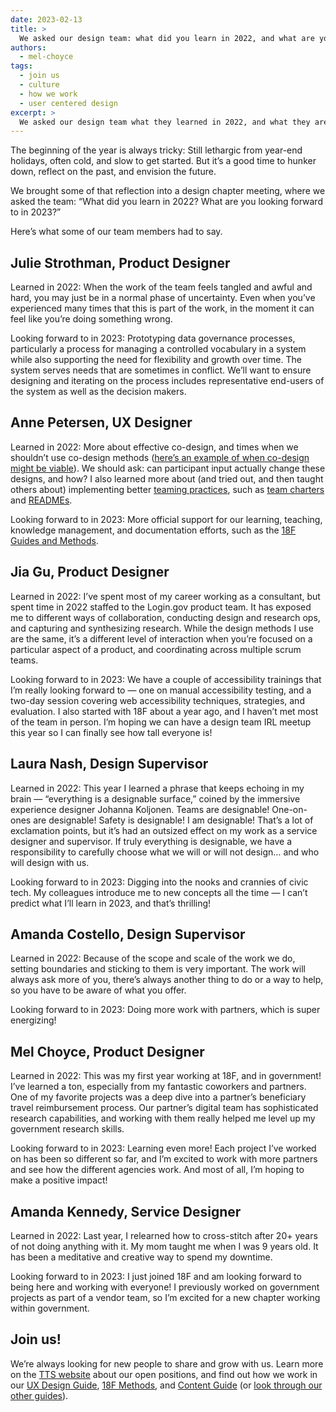 ```yaml
---
date: 2023-02-13
title: >
  We asked our design team: what did you learn in 2022, and what are you looking forward to in 2023?
authors:
  - mel-choyce
tags:
  - join us
  - culture
  - how we work
  - user centered design
excerpt: >
  We asked our design team what they learned in 2022, and what they are looking forward to in 2023. Here’s what some of our team members had to say.
---
```


The beginning of the year is always tricky: Still lethargic from year-end holidays, often cold, and slow to get started. But it’s a good time to hunker down, reflect on the past, and envision the future.

We brought some of that reflection into a design chapter meeting, where we asked the team: “What did you learn in 2022? What are you looking forward to in 2023?” 

Here’s what some of our team members had to say.

## Julie Strothman, Product Designer

Learned in 2022: When the work of the team feels tangled and awful and hard, you may just be in a normal phase of uncertainty. Even when you’ve experienced many times that this is part of the work, in the moment it can feel like you’re doing something wrong.  

Looking forward to in 2023: Prototyping data governance processes, particularly a process for managing a controlled vocabulary in a system while also supporting the need for flexibility and growth over time. The system serves needs that are sometimes in conflict. We’ll want to ensure designing and iterating on the process includes representative end-users of the system as well as the decision makers.

## Anne Petersen, UX Designer

Learned in 2022: More about effective co-design, and times when we shouldn’t use  co-design methods ([here’s an example of when co-design might be viable](https://www.usgs.gov/centers/community-for-data-integration-cdi/science/engaging-indigenous-communities-co-design-real)). We should ask: can participant input actually change these designs, and how? I also learned more about (and tried out, and then taught others about) implementing better [teaming practices](https://18f.gsa.gov/2020/04/01/building-a-collaborative-culture/), such as [team charters](https://github.com/annepetersen/teams/wiki/Team-charter-template) and [READMEs](https://18f.gsa.gov/2020/03/05/readmes-for-you-and-me/).

Looking forward to in 2023: More official support for our learning, teaching, knowledge management, and documentation efforts, such as the [18F Guides and Methods](https://18f.gsa.gov/guides/).

## Jia Gu, Product Designer

Learned in 2022: I’ve spent most of my career working as a consultant, but spent time in 2022 staffed to the Login.gov product team. It has exposed me to different ways of collaboration, conducting design and research ops, and capturing and synthesizing research. While the design methods I use are the same, it’s a different level of interaction when you’re focused on a particular aspect of a product, and coordinating across multiple scrum teams.

Looking forward to in 2023: We have a couple of accessibility trainings that I’m really looking forward to — one on manual accessibility testing, and a two-day session covering web accessibility techniques, strategies, and evaluation. I also started with 18F about a year ago, and I haven’t met most of the team in person. I’m hoping we can have a design team IRL meetup this year so I can finally see how tall everyone is!

## Laura Nash, Design Supervisor

Learned in 2022: This year I learned a phrase that keeps echoing in my brain — “everything is a designable surface,” coined by the immersive experience designer Johanna Koljonen. Teams are designable! One-on-ones are designable! Safety is designable! I am designable! That’s a lot of exclamation points, but it’s had an outsized effect on my work as a service designer and supervisor. If truly everything is designable, we have a responsibility to carefully choose what we will or will not design… and who will design with us.

Looking forward to in 2023: Digging into the nooks and crannies of civic tech. My colleagues introduce me to new concepts all the time — I can’t predict what I’ll learn in 2023, and that’s thrilling!

## Amanda Costello, Design Supervisor

Learned in 2022: Because of the scope and scale of the work we do, setting boundaries and sticking to them is very important. The work will always ask more of you, there’s always another thing to do or a way to help, so you have to be aware of what you offer.

Looking forward to in 2023: Doing more work with partners, which is super energizing! 

## Mel Choyce, Product Designer

Learned in 2022: This was my first year working at 18F, and in government! I’ve learned a ton, especially from my fantastic coworkers and partners. One of my favorite projects was a deep dive into a partner’s beneficiary travel reimbursement process. Our partner’s digital team has sophisticated research capabilities, and working with them really helped me level up my government research skills.

Looking forward to in 2023: Learning even more! Each project I’ve worked on has been so different so far, and I’m excited to work with more partners and see how the different agencies work. And most of all, I’m hoping to make a positive impact!

## Amanda Kennedy, Service Designer

Learned in 2022: Last year, I relearned how to cross-stitch after 20+ years of not doing anything with it. My mom taught me when I was 9 years old. It has been a meditative and creative way to spend my downtime. 

Looking forward to in 2023: I just joined 18F and am looking forward to being here and working with everyone! I previously worked on government projects as part of a vendor team, so I’m excited for a new chapter working within government. 

## Join us!

We’re always looking for new people to share and grow with us. Learn more on the [TTS website](https://join.tts.gsa.gov/) about our open positions, and find out how we work in our [UX Design Guide](https://ux-guide.18f.gov/our-approach/values-and-principles/), [18F Methods](https://methods.18f.gov/), and [Content Guide](https://content-guide.18f.gov/) (or [look through our other guides](https://18f.gsa.gov/guides/)).
